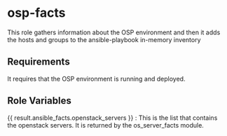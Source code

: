 osp-facts
=========

This role gathers information about the OSP environment and then it adds the hosts and groups to the ansible-playbook in-memory inventory

Requirements
------------

It requires that the OSP environment is running and deployed.

Role Variables
--------------

{{ result.ansible_facts.openstack_servers }} : This is the list that contains the openstack servers. It is returned by the os_server_facts module.

